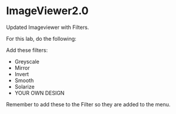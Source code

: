 # ImageViewer2.0
Updated Imageviewer with Filters.

For this lab, do the following:

Add these filters:  
* Greyscale  
* Mirror  
* Invert  
* Smooth  
* Solarize  
* YOUR OWN DESIGN  

Remember to add these to the Filter <List> so they are added to the menu.  


